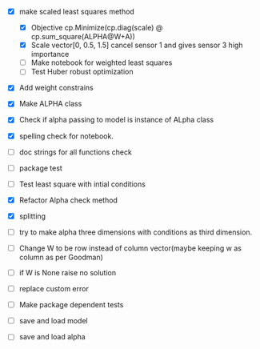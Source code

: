 - [x] make scaled least squares method
  - [x] Objective cp.Minimize(cp.diag(scale) @ cp.sum_square(ALPHA@W+A))
  - [x] Scale vector[0, 0.5, 1.5] cancel sensor 1 and gives sensor 3 high importance
  - [ ] Make notebook for weighted least squares
  - [ ] Test Huber robust optimization
- [x] Add weight constrains
- [x] Make ALPHA class
- [x] Check if alpha passing to model is instance of ALpha class
- [x] spelling check for notebook.
- [ ] doc strings for all functions check
- [ ] package test
- [ ] Test least square with intial conditions
- [x] Refactor Alpha check method 
- [x] splitting
- [ ] try to make alpha three dimensions with conditions as third dimension.
- [ ] Change W to be row instead of column vector(maybe keeping w as column as per Goodman)
- [ ] if W is None raise no solution
- [ ] replace custom error 
- [ ] Make package dependent tests
- [ ] save and load model
- [ ] save and load alpha


